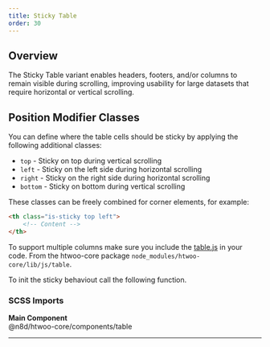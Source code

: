 ```yaml
---
title: Sticky Table
order: 30
---
```


## Overview
The Sticky Table variant enables headers, footers, and/or columns to remain visible during scrolling, improving usability for large datasets that require horizontal or vertical scrolling.

## Position Modifier Classes

You can define where the table cells should be sticky by applying the following additional classes:

* `top` - Sticky on top during vertical scrolling
* `left` - Sticky on the left side during horizontal scrolling
* `right` - Sticky on the right side during horizontal scrolling
* `bottom` - Sticky on bottom during vertical scrolling

These classes can be freely combined for corner elements, for example:

```html
<th class="is-sticky top left">
    <!-- Content -->
</th>
```

To support multiple columns make sure you include the [table.js](../../js/table) in your code. From the htwoo-core package `node_modules/htwoo-core/lib/js/table`.

To init the sticky behaviout call the following function.

### SCSS Imports

**Main Component**\
@n8d/htwoo-core/components/table

***
